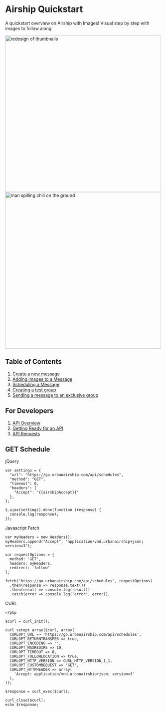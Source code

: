 # Airship Quickstart
A quickstart overview on Airship with Images! Visual step by step with images to follow along

<img align="center" alt="redesign of thumbnails" width="500px" src="https://vectorlogoseek.com/wp-content/uploads/2019/07/urban-airship-inc-vector-logo.png" />

<img align="center" alt="man spilling chili on the ground" width="500px" src="https://media.giphy.com/media/nuhtVdDkeUmZ2/giphy.gif" />

## Table of Contents
1. [Create a new message](#development-setup)
1. [Adding images to a Message](#development-setup)
1. [Scheduling a Message](#running)
1. [Creating a test group](#dependencies-overview)
1. [Sending a message to an exclusive group](#workflow)

## For Developers
1. [API Overview](#api-overview)
1. [Getting Ready for an API](#api-setup)
3. [API Requests](#api-requests)


## GET Schedule

jQuery
```
var settings = {
  "url": "https://go.urbanairship.com/api/schedules",
  "method": "GET",
  "timeout": 0,
  "headers": {
    "Accept": "{{airshipAccept}}"
  },
};

$.ajax(settings).done(function (response) {
  console.log(response);
});
```

Javascript Fetch
```
var myHeaders = new Headers();
myHeaders.append("Accept", "application/vnd.urbanairship+json; version=3");

var requestOptions = {
  method: 'GET',
  headers: myHeaders,
  redirect: 'follow'
};

fetch("https://go.urbanairship.com/api/schedules", requestOptions)
  .then(response => response.text())
  .then(result => console.log(result))
  .catch(error => console.log('error', error));
```

CURL
```
<?php

$curl = curl_init();

curl_setopt_array($curl, array(
  CURLOPT_URL => 'https://go.urbanairship.com/api/schedules',
  CURLOPT_RETURNTRANSFER => true,
  CURLOPT_ENCODING => '',
  CURLOPT_MAXREDIRS => 10,
  CURLOPT_TIMEOUT => 0,
  CURLOPT_FOLLOWLOCATION => true,
  CURLOPT_HTTP_VERSION => CURL_HTTP_VERSION_1_1,
  CURLOPT_CUSTOMREQUEST => 'GET',
  CURLOPT_HTTPHEADER => array(
    'Accept: application/vnd.urbanairship+json; version=3'
  ),
));

$response = curl_exec($curl);

curl_close($curl);
echo $response;
```
